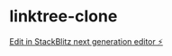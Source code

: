 # linktree-clone

[Edit in StackBlitz next generation editor ⚡️](https://stackblitz.com/~/github.com/miltonardila/linktree-clone)